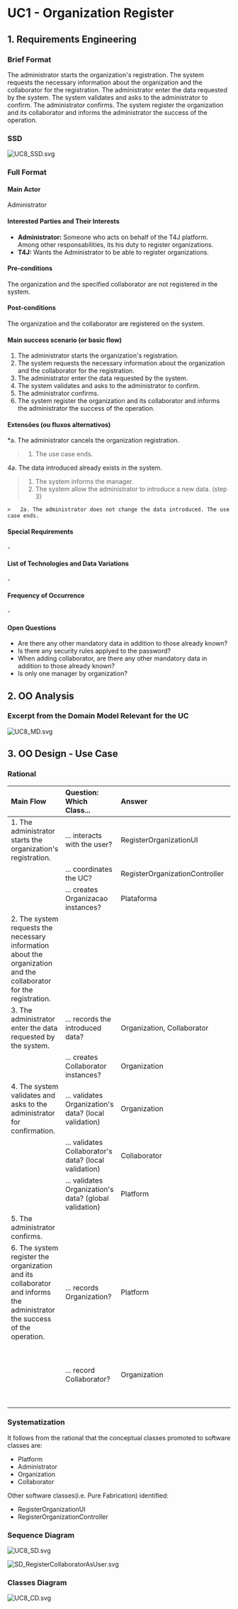 # UC1 - Organization Register

## 1. Requirements Engineering 

### Brief Format

The administrator starts the organization's registration. The system requests the necessary information about the organization and the collaborator for the registration. The administrator enter the data requested by the system. The system validates and asks to the administrator to confirm. The administrator confirms. The system register the organization and its collaborator and informs the administrator the success of the operation.


### SSD
![UC8_SSD.svg](UC8_SSD.svg)


### Full Format

#### Main Actor

Administrator

#### Interested Parties and Their Interests

* **Administrator:** Someone who acts on behalf of the T4J platform. Among other responsabilities, its his duty to register organizations.
* **T4J:** Wants the Administrator to be able to register organizations. 


#### Pre-conditions

The organization and the specified collaborator are not registered in the system. 

#### Post-conditions

The organization and the collaborator are registered on the system.

#### Main success scenario (or basic flow)

1. The administrator starts the organization's registration.
2. The system requests the necessary information about the organization and the collaborator for the registration. 
3. The administrator enter the data requested by the system. 
4. The system validates and asks to the administrator to confirm.
5. The administrator confirms. 
6. The system register the organization and its collaborator and informs the administrator the success of the operation.

#### Extensões (ou fluxos alternativos)

*a. The administrator cancels the organization registration.

> 	1. The use case ends.

4a. The data introduced already exists in the system.
>	1. The system informs the manager.
>	2. The system allow the administrator to introduce a new data. (step 3)
>
	>	2a. The administrator does not change the data introduced. The use case ends.


#### Special Requirements
\-

#### List of Technologies and Data Variations
\-

#### Frequency of Occurrence
\-

#### Open Questions
 * Are there any other mandatory data in addition to those already known?
 * Is there any security rules applyed to the password?
 * When adding collaborator, are there any other mandatory data in addition to those already known?
 * Is only one manager by organization?


## 2. OO Analysis

### Excerpt from the Domain Model Relevant for the UC

![UC8_MD.svg](UC8_MD.svg)


## 3. OO Design - Use Case

### Rational


| Main Flow | Question: Which Class... | Answer  | Justification  |
|:--------------  |:---------------------- |:----------|:---------------------------- |
|1. The administrator starts the organization's registration.|... interacts with the user?| RegisterOrganizationUI | Pure Fabrication |
| |... coordinates the UC?| RegisterOrganizationController | Controller |
| |... creates Organizacao instances?| Plataforma | Creator (rule 1) |
|2. The system requests the necessary information about the organization and the collaborator for the registration. ||||
|3. The administrator enter the data requested by the system. |... records the introduced data?| Organization, Collaborator |IE: instances created in step 1|
| |... creates Collaborator instances? | Organization | Creator (rule 1) |
|4. The system validates and asks to the administrator for confirmation. |... validates Organization's data? (local validation)| Organization |IE: owns the data |
| |... validates Collaborator's data? (local validation)| Collaborator |IE: owns the data |
| |... validates Organization's data? (global validation)| Platform | IE: Platform has registered Organization |
|5. The administrator confirms. ||||
|6. The system register the organization and its collaborator and informs the administrator the success of the operation. |... records Organization?| Platform | IE: According to the domain model, Platform has Organization |
| |... record Collaborator? | Organization | IE: According to the domain model, Organization has Collaborator |
             

### Systematization ##

It follows from the rational that the conceptual classes promoted to software classes are:

 * Platform
 * Administrator
 * Organization
 * Collaborator

 Other software classes(i.e. Pure Fabrication) identified:

 * RegisterOrganizationUI  
 * RegisterOrganizationController


###	Sequence Diagram

![UC8_SD.svg](UC8_SD.svg)


![SD_RegisterCollaboratorAsUser.svg](SD_RegisterCollaboratorAsUser.svg)



###	Classes Diagram

![UC8_CD.svg](UC8_CD.svg)

